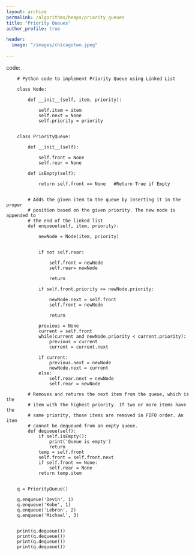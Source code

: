 ```yaml
---
layout: archive
permalink: /algorithms/heaps/priority_queues
title: "Priority Queues"
author_profile: true

header:
  image: "/images/chicagotwo.jpeg"
  
---
```


code:


        # Python code to implement Priority Queue using Linked List

        class Node:
            
            def __init__(self, item, priority):
                
                self.item = item
                self.next = None
                self.priority = priority


        class PriorityQueue:
            
            def __init__(self):
                
                self.front = None
                self.rear = None

            def isEmpty(self):
                
                return self.front == None   #Return True if Empty
            

            # Adds the given item to the queue by inserting it in the proper 
            # position based on the given priority. The new node is appended to 
            # the end of the linked list
            def enqueue(self, item, priority):
                
                newNode = Node(item, priority)
                
                
                if not self.rear:
                    
                    self.front = newNode
                    self.rear= newNode
                    
                    return
                
                if self.front.priority <= newNode.priority:
                    
                    newNode.next = self.front
                    self.front = newNode
                    
                    return
                
                previous = None
                current = self.front
                while(current and newNode.priority < current.priority):
                    previous = current
                    current = current.next

                if current:
                    previous.next = newNode
                    newNode.next = current
                else:
                    self.rear.next = newNode
                    self.rear = newNode

            # Removes and returns the next item from the queue, which is the 
            # item with the highest priority. If two or more items have the 
            # same priority, those items are removed in FIFO order. An item 
            # cannot be dequeued from an empty queue. 
            def dequeue(self):
                if self.isEmpty():
                    print('Queue is empty')
                    return
                temp = self.front
                self.front = self.front.next
                if self.front == None:
                    self.rear = None
                return temp.item
            

        q = PriorityQueue()

        q.enqueue('Devin', 1)
        q.enqueue('Kobe', 1)
        q.enqueue('Lebron', 2)
        q.enqueue('Michael', 3)


        print(q.dequeue())
        print(q.dequeue())
        print(q.dequeue())
        print(q.dequeue())

